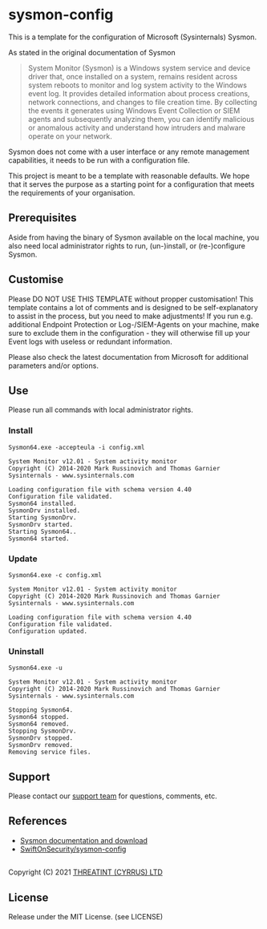 # sysmon-config

This is a template for the configuration of Microsoft (Sysinternals) Sysmon.

As stated in the original documentation of Sysmon
> System Monitor (Sysmon) is a Windows system service and device driver that, once installed on a system, remains resident across system reboots to monitor and log system activity to the Windows event log. It provides detailed information about process creations, network connections, and changes to file creation time. By collecting the events it generates using Windows Event Collection or SIEM agents and subsequently analyzing them, you can identify malicious or anomalous activity and understand how intruders and malware operate on your network.

Sysmon does not come with a user interface or any remote management capabilities, it needs to be run with a configuration file.

This project is meant to be a template with reasonable defaults. We hope that it serves the purpose as a starting point for a configuration that meets the requirements of your organisation. 

## Prerequisites
Aside from having the binary of Sysmon available on the local machine, you also need local administrator rights to run, (un-)install, or (re-)configure Sysmon.

## Customise
Please DO NOT USE THIS TEMPLATE without propper customisation! This template contains a lot of comments and is designed to be self-explanatory to assist in the process, but you need to make adjustments! If you run e.g. additional Endpoint Protection or Log-/SIEM-Agents on your machine, make sure to exclude them in the configuration - they will otherwise fill up your Event logs with useless or redundant information.

Please also check the latest documentation from Microsoft for additional parameters and/or options. 

## Use
Please run all commands with local administrator rights.

### Install
```
Sysmon64.exe -accepteula -i config.xml
```

```
System Monitor v12.01 - System activity monitor
Copyright (C) 2014-2020 Mark Russinovich and Thomas Garnier
Sysinternals - www.sysinternals.com

Loading configuration file with schema version 4.40
Configuration file validated.
Sysmon64 installed.
SysmonDrv installed.
Starting SysmonDrv.
SysmonDrv started.
Starting Sysmon64..
Sysmon64 started.
```

### Update
```
Sysmon64.exe -c config.xml
```

```
System Monitor v12.01 - System activity monitor
Copyright (C) 2014-2020 Mark Russinovich and Thomas Garnier
Sysinternals - www.sysinternals.com

Loading configuration file with schema version 4.40
Configuration file validated.
Configuration updated.
```

### Uninstall
```
Sysmon64.exe -u
```

```
System Monitor v12.01 - System activity monitor
Copyright (C) 2014-2020 Mark Russinovich and Thomas Garnier
Sysinternals - www.sysinternals.com

Stopping Sysmon64.
Sysmon64 stopped.
Sysmon64 removed.
Stopping SysmonDrv.
SysmonDrv stopped.
SysmonDrv removed.
Removing service files.
```

## Support
Please contact our [support team](mailto:help@threatint.com) for questions, comments, etc.

## References
- [Sysmon documentation and download](https://docs.microsoft.com/en-us/sysinternals/downloads/sysmon)
- [SwiftOnSecurity/sysmon-config](https://github.com/SwiftOnSecurity/sysmon-config)

##
Copyright (C) 2021 [THREATINT (CYRRUS) LTD](https://threatint.eu)

## License
Release under the MIT License. (see LICENSE)
